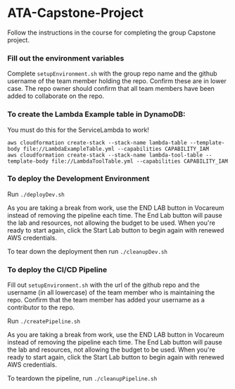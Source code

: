 # ATA-Capstone-Project

Follow the instructions in the course for completing the group Capstone project.

### Fill out the environment variables
Complete `setupEnvironment.sh` with the group repo name and the github username of the team member holding the repo.
Confirm these are in lower case.
The repo owner should confirm that all team members have been added to collaborate on the repo.

### To create the Lambda Example table in DynamoDB:

You must do this for the ServiceLambda to work!

```
aws cloudformation create-stack --stack-name lambda-table --template-body file://LambdaExampleTable.yml --capabilities CAPABILITY_IAM
aws cloudformation create-stack --stack-name lambda-tool-table --template-body file://LambdaToolTable.yml --capabilities CAPABILITY_IAM
```

### To deploy the Development Environment

Run `./deployDev.sh`

As you are taking a break from work, use the END LAB button in Vocareum instead of removing the pipeline each time.
The End Lab button will pause the lab and resources, not allowing the budget to be used. When you're ready to start again,
click the Start Lab button to begin again with renewed AWS credentials.

To tear down the deployment then run `./cleanupDev.sh`

### To deploy the CI/CD Pipeline

Fill out `setupEnvironment.sh` with the url of the github repo and the username (in all lowercase) of the 
team member who is maintaining the repo. Confirm that the team member has added your username as a contributor to the repo.

Run `./createPipeline.sh`

As you are taking a break from work, use the END LAB button in Vocareum instead of removing the pipeline each time.
The End Lab button will pause the lab and resources, not allowing the budget to be used. When you're ready to start again,
click the Start Lab button to begin again with renewed AWS credentials.

To teardown the pipeline, run `./cleanupPipeline.sh`



